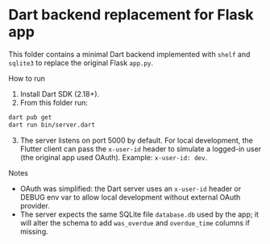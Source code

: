 # Dart backend replacement for Flask app

This folder contains a minimal Dart backend implemented with `shelf` and `sqlite3` to replace the original Flask `app.py`.

How to run

1. Install Dart SDK (2.18+).
2. From this folder run:

```bash
dart pub get
dart run bin/server.dart
```

3. The server listens on port 5000 by default. For local development, the Flutter client can pass the `x-user-id` header to simulate a logged-in user (the original app used OAuth). Example: `x-user-id: dev`.

Notes
- OAuth was simplified: the Dart server uses an `x-user-id` header or DEBUG env var to allow local development without external OAuth provider.
- The server expects the same SQLite file `database.db` used by the app; it will alter the schema to add `was_overdue` and `overdue_time` columns if missing.
